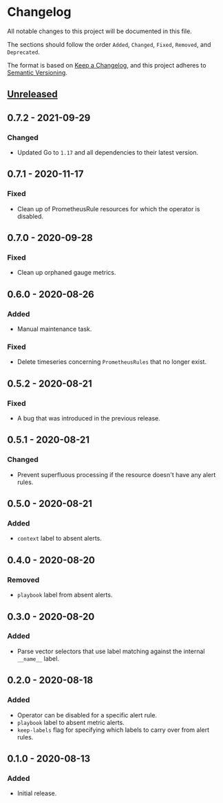 # Changelog

All notable changes to this project will be documented in this file.

The sections should follow the order `Added`, `Changed`, `Fixed`, `Removed`, and `Deprecated`.

The format is based on [Keep a Changelog](https://keepachangelog.com/en/1.0.0/),
and this project adheres to [Semantic Versioning](https://semver.org/spec/v2.0.0.html).

## [Unreleased](https://github.com/sapcc/absent-metrics-operator/compare/v0.7.2...HEAD)

## 0.7.2 - 2021-09-29

### Changed

- Updated Go to `1.17` and all dependencies to their latest version.

## 0.7.1 - 2020-11-17

### Fixed

- Clean up of PrometheusRule resources for which the operator is disabled.

## 0.7.0 - 2020-09-28

### Fixed

- Clean up orphaned gauge metrics.

## 0.6.0 - 2020-08-26

### Added

- Manual maintenance task.

### Fixed

- Delete timeseries concerning `PrometheusRules` that no longer exist.

## 0.5.2 - 2020-08-21

### Fixed

- A bug that was introduced in the previous release.

## 0.5.1 - 2020-08-21

### Changed

- Prevent superfluous processing if the resource doesn't have any alert rules.

## 0.5.0 - 2020-08-21

### Added

- `context` label to absent alerts.

## 0.4.0 - 2020-08-20

### Removed

- `playbook` label from absent alerts.

## 0.3.0 - 2020-08-20

### Added

- Parse vector selectors that use label matching against the internal
  `__name__` label.

## 0.2.0 - 2020-08-18

### Added

- Operator can be disabled for a specific alert rule.
- `playbook` label to absent metric alerts.
- `keep-labels` flag for specifying which labels to carry over from alert
  rules.

## 0.1.0 - 2020-08-13

### Added

- Initial release.
